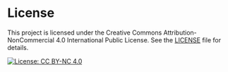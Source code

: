 # License

This project is licensed under the Creative Commons Attribution-NonCommercial 4.0 International Public License. See the [LICENSE](./LICENSE) file for details.

[![License: CC BY-NC 4.0](https://img.shields.io/badge/License-CC%20BY--NC%204.0-lightgrey.svg)](https://creativecommons.org/licenses/by-nc/4.0/)
